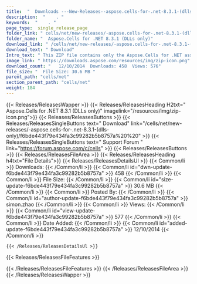 ```yaml
---
title:  "  Downloads ---New-Releases--aspose.cells-for-.net-8.3.1-(dlls-only) . " 
description:  "    . " 
keywords:  "    . " 
page_type:  single_release_page
folder_link: " cells/net/new-releases/-aspose.cells-for-.net-8.3.1-(dlls-only)/"
folder_name: "  Aspose.Cells for .NET 8.3.1 (DLLs only)"
download_link: " /cells/net/new-releases/-aspose.cells-for-.net-8.3.1-(dlls-only)/f6bde443f79e434fa3c99282b5b8757a"
download_text: " Download"
Intro_text: " This ZIP file contains only the Aspose.Cells for .NET assemblies. The assemblies..."
image_link: " https://downloads.aspose.com/resources/img/zip-icon.png"
download_count: "   12/10/2014  Downloads: 458  Views: 576"
file_size: "  File Size: 30.6 MB "
parent_path: "cells/net"
section_parent_path: "cells/net"
weight: 184 
---
```


{{< Releases/ReleasesWapper >}}
  {{< Releases/ReleasesHeading H2txt="  Aspose.Cells for .NET 8.3.1 (DLLs only)" imagelink="/resources/img/zip-icon.png">}}
  {{< Releases/ReleasesButtons >}}
    {{< Releases/ReleasesSingleButtons text=" Download" link="/cells/net/new-releases/-aspose.cells-for-.net-8.3.1-(dlls-only)/f6bde443f79e434fa3c99282b5b8757a%20%20" >}}
    {{< Releases/ReleasesSingleButtons text=" Support Forum " link="https://forum.aspose.com/c/cells" >}}
  {{< Releases/ReleasesButtons >}}
  {{< Releases/ReleasesFileArea >}}
    {{< Releases/ReleasesHeading h4txt="File Details">}}
    {{< Releases/ReleasesDetailsUl >}}
            {{< Common/li  >}} Downloads: {{< /Common/li >}} 
      {{< Common/li id="dwn-update-f6bde443f79e434fa3c99282b5b8757a" >}} 458 {{< /Common/li >}} 
      {{< Common/li  >}} File Size: {{< /Common/li >}} 
      {{< Common/li id="size-update-f6bde443f79e434fa3c99282b5b8757a" >}} 30.6 MB {{< /Common/li >}} 
      {{< Common/li  >}} Posted By: {{< /Common/li >}} 
      {{< Common/li id="author-update-f6bde443f79e434fa3c99282b5b8757a" >}} simon.zhao {{< /Common/li >}} 
      {{< Common/li  >}} Views: {{< /Common/li >}} 
      {{< Common/li id="view-update-f6bde443f79e434fa3c99282b5b8757a" >}} 577 {{< /Common/li >}} 
      {{< Common/li  >}} Date Added: {{< /Common/li >}} 
      {{< Common/li id="added-update-f6bde443f79e434fa3c99282b5b8757a" >}} 12/10/2014 {{< /Common/li >}} 

    {{< /Releases/ReleasesDetailsUl >}}

  {{< Releases/ReleasesFileFeatures >}}
      
  {{< /Releases/ReleasesFileFeatures >}}
 {{< /Releases/ReleasesFileArea >}}
{{< /Releases/ReleasesWapper >}}


